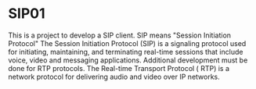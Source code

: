 # SIP01
This is a project to develop a SIP client.
SIP means "Session Initiation Protocol"
The Session Initiation Protocol (SIP) is a signaling protocol used for initiating, maintaining, and terminating real-time sessions that include voice, video and messaging applications.
Additional development must be done for RTP protocols.
The Real-time Transport Protocol ( RTP) is a network protocol for delivering audio and video over IP networks.
